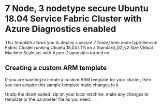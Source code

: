 # 7 Node, 3 nodetype secure Ubuntu 18.04 Service Fabric Cluster with Azure Diagnostics enabled

This template allows you to deploy a secure 7 Node,three node type Service Fabric Cluster running Ubuntu 18.04 LTS on a Standard_D2_v2 Size Virtual Machine Scale set with Azure Diagnostics turned on. 

## Creating a custom ARM template

If you are wanting to create a custom ARM template for your cluster, then you can acquire this sample template make changes to it. 

Unzip the downloaded .zip on your local machine, make any changes to template or the parameter file as you need.